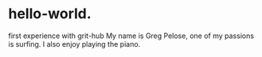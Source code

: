 # hello-world.
first experience with grit-hub
My name is Greg Pelose, one of my passions is surfing. 
I also enjoy playing the piano. 

